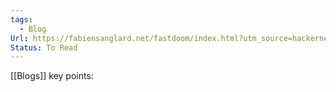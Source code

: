 ```yaml
---
tags:
  - Blog
Url: https://fabiensanglard.net/fastdoom/index.html?utm_source=hackernewsletter&utm_medium=email&utm_term=learn
Status: To Read
---
```

[[Blogs]]
key points: